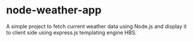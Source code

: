# node-weather-app
A simple project to fetch current weather data using Node.js and display it to client side using express.js templating engine HBS.
